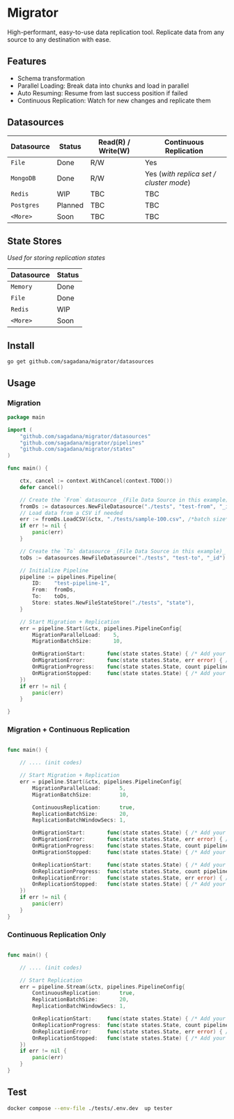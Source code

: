 # Migrator

High-performant, easy-to-use data replication tool. Replicate data from any source to any destination with ease.

## Features

- Schema transformation
- Parallel Loading: Break data into chunks and load in parallel
- Auto Resuming: Resume from last success position if failed
- Continuous Replication: Watch for new changes and replicate them

## Datasources

| Datasource | Status  | Read(R) / Write(W) | Continuous Replication                  |
| ---------- | ------- | ------------------ | --------------------------------------- |
| `File`     | Done    | R/W                | Yes                                     |
| `MongoDB`  | Done    | R/W                | Yes (_with replica set / cluster mode_) |
| `Redis`    | WIP     | TBC                | TBC                                     |
| `Postgres` | Planned | TBC                | TBC                                     |
| `<More>`   | Soon    | TBC                | TBC                                     |

## State Stores

_Used for storing replication states_

| Datasource | Status |
| ---------- | ------ |
| `Memory`   | Done   |
| `File`     | Done   |
| `Redis`    | WIP    |
| `<More>`   | Soon   |

## Install

`go get github.com/sagadana/migrator/datasources`

## Usage

### Migration

```go
package main

import (
	"github.com/sagadana/migrator/datasources"
	"github.com/sagadana/migrator/pipelines"
	"github.com/sagadana/migrator/states"
)

func main() {

    ctx, cancel := context.WithCancel(context.TODO())
    defer cancel()

    // Create the `From` datasource _(File Data Source in this example)_
    fromDs := datasources.NewFileDatasource("./tests", "test-from", "_id")
    // Load data from a CSV if needed
    err := fromDs.LoadCSV(&ctx, "./tests/sample-100.csv", /*batch size*/ 10)
    if err != nil {
        panic(err)
    }

    // Create the `To` datasource _(File Data Source in this example)_
    toDs := datasources.NewFileDatasource("./tests", "test-to", "_id")

    // Initialize Pipeline
    pipeline := pipelines.Pipeline{
        ID:    "test-pipeline-1",
        From:  fromDs,
        To:    toDs,
        Store: states.NewFileStateStore("./tests", "state"),
    }

    // Start Migration + Replication
    err = pipeline.Start(&ctx, pipelines.PipelineConfig{
        MigrationParallelLoad:    5,
        MigrationBatchSize:       10,

        OnMigrationStart:       func(state states.State) { /* Add your logic. E.g extra logs */ },
        OnMigrationError:       func(state states.State, err error) { /* Add your logic. E.g extra logs */ },
        OnMigrationProgress:    func(state states.State, count pipelines.DatasourcePushCount) { /* Add your logic. E.g extra logs */ },
        OnMigrationStopped:     func(state states.State) { /* Add your logic. E.g extra logs */ },
    })
    if err != nil {
        panic(err)
    }

}

```

### Migration + Continuous Replication

```go

func main() {

    // .... (init codes)

    // Start Migration + Replication
    err = pipeline.Start(&ctx, pipelines.PipelineConfig{
        MigrationParallelLoad:      5,
        MigrationBatchSize:         10,

        ContinuousReplication:      true,
        ReplicationBatchSize:       20,
        ReplicationBatchWindowSecs: 1,

        OnMigrationStart:       func(state states.State) { /* Add your logic. E.g extra logs */ },
        OnMigrationError:       func(state states.State, err error) { /* Add your logic. E.g extra logs */ },
        OnMigrationProgress:    func(state states.State, count pipelines.DatasourcePushCount) { /* Add your logic. E.g extra logs */ },
        OnMigrationStopped:     func(state states.State) { /* Add your logic. E.g extra logs */ },

        OnReplicationStart:     func(state states.State) { /* Add your logic. E.g extra logs */ },
        OnReplicationProgress:  func(state states.State, count pipelines.DatasourcePushCount) { /* Add your logic. E.g extra logs */ },
        OnReplicationError:     func(state states.State, err error) { /* Add your logic. E.g extra logs */ },
        OnReplicationStopped:   func(state states.State) { /* Add your logic. E.g extra logs */ },
    })
    if err != nil {
        panic(err)
    }
}

```

### Continuous Replication Only

```go

func main() {

    // .... (init codes)

    // Start Replication
    err = pipeline.Stream(&ctx, pipelines.PipelineConfig{
        ContinuousReplication:      true,
        ReplicationBatchSize:       20,
        ReplicationBatchWindowSecs: 1,

        OnReplicationStart:     func(state states.State) { /* Add your logic. E.g extra logs */ },
        OnReplicationProgress:  func(state states.State, count pipelines.DatasourcePushCount) { /* Add your logic. E.g extra logs */ },
        OnReplicationError:     func(state states.State, err error) { /* Add your logic. E.g extra logs */ },
        OnReplicationStopped:   func(state states.State) { /* Add your logic. E.g extra logs */ },
    })
    if err != nil {
        panic(err)
    }
}

```

## Test

```sh
docker compose --env-file ./tests/.env.dev  up tester
```
